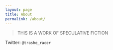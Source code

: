 ```yaml
---
layout: page
title: About
permalink: /about/
---
```


> THIS IS A WORK OF SPECULATIVE FICTION

Twitter: `@trashe_racer`
